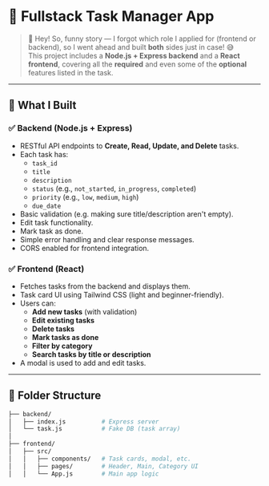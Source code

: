 # 🧠 Fullstack Task Manager App

> 👋 Hey! So, funny story — I forgot which role I applied for (frontend or backend), so I went ahead and built **both** sides just in case! 😅  
> This project includes a **Node.js + Express backend** and a **React frontend**, covering all the **required** and even some of the **optional** features listed in the task.

---

## 🔧 What I Built

### ✅ Backend (Node.js + Express)
- RESTful API endpoints to **Create, Read, Update, and Delete** tasks.
- Each task has:
  - `task_id`
  - `title`
  - `description`
  - `status` (e.g., `not_started`, `in_progress`, `completed`)
  - `priority` (e.g., `low`, `medium`, `high`)
  - `due_date`
- Basic validation (e.g. making sure title/description aren't empty).
- Edit task functionality.
- Mark task as done.
- Simple error handling and clear response messages.
- CORS enabled for frontend integration.

### ✅ Frontend (React)
- Fetches tasks from the backend and displays them.
- Task card UI using Tailwind CSS (light and beginner-friendly).
- Users can:
  - **Add new tasks** (with validation)
  - **Edit existing tasks**
  - **Delete tasks**
  - **Mark tasks as done**
  - **Filter by category**
  - **Search tasks by title or description**
- A modal is used to add and edit tasks.

---

## 📁 Folder Structure

```bash
├── backend/
│   ├── index.js          # Express server
│   └── task.js           # Fake DB (task array)
│
├── frontend/
│   ├── src/
│   │   ├── components/   # Task cards, modal, etc.
│   │   ├── pages/        # Header, Main, Category UI
│   │   └── App.js        # Main app logic

